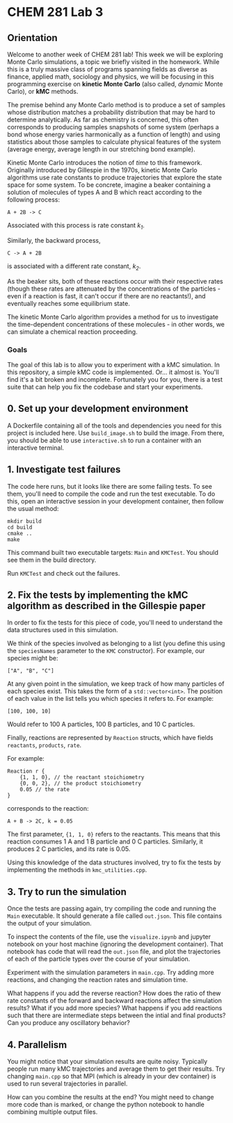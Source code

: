 # CHEM 281 Lab 3

## Orientation

Welcome to another week of CHEM 281 lab! This week we will be exploring Monte Carlo simulations, a topic we briefly visited in the homework. While this is a truly massive class of programs spanning fields as diverse as finance, applied math, sociology and physics, we will be focusing in this programming exercise on **kinetic Monte Carlo** (also called, _dynamic_ Monte Carlo), or **kMC** methods.

The premise behind any Monte Carlo method is to produce a set of samples whose distribution matches a probability distribution that may be hard to determine analytically. As far as chemistry is concerned, this often corresponds to producing samples snapshots of some system (perhaps a bond whose energy varies harmonically as a function of length) and using statistics about those samples to calculate physical features of the system (average energy, average length in our stretching bond example).

Kinetic Monte Carlo introduces the notion of _time_ to this framework. Originally introduced by Gillespie in the 1970s, kinetic Monte Carlo algorithms use rate constants to produce trajectories that explore the state space for some system. To be concrete, imagine a beaker containing a solution of molecules of types A and B which react according to the following process:

```
A + 2B -> C
```

Associated with this process is rate constant _k<sub>1</sub>_.

Similarly, the backward process,

```
C -> A + 2B
```

is associated with a different rate constant, _k<sub>2</sub>_.

As the beaker sits, both of these reactions occur with their respective rates (though these rates are attenuated by the concentrations of the particles - even if a reaction is fast, it can't occur if there are no reactants!), and eventually reaches some equilibrium state.

The kinetic Monte Carlo algorithm provides a method for us to investigate the time-dependent concentrations of these molecules - in other words, we can simulate a chemical reaction proceeding.

### Goals

The goal of this lab is to allow you to experiment with a kMC simulation. In this repository, a simple kMC code is implemented. Or... it almost is. You'll find it's a bit broken and incomplete. Fortunately you for you, there is a test suite that can help you fix the codebase and start your experiments.

## 0. Set up your development environment

A Dockerfile containing all of the tools and dependencies you need for this project is included here. Use `build_image.sh` to build the image. From there, you should be able to use `interactive.sh` to run a container with an interactive terminal.

## 1. Investigate test failures

The code here runs, but it looks like there are some failing tests. To see them, you'll need to compile the code and run the test executable. To do this, open an interactive session in your development container, then follow the usual method:

```
mkdir build
cd build
cmake ..
make
```

This command built two executable targets: `Main` and `KMCTest`. You should see them in the build directory.

Run `KMCTest` and check out the failures.

## 2. Fix the tests by implementing the kMC algorithm as described in the Gillespie paper

In order to fix the tests for this piece of code, you'll need to understand the data structures used in this simulation.

We think of the species involved as belonging to a list (you define this using the `speciesNames` parameter to the `KMC` constructor). For example, our species might be:

```
["A", "B", "C"]
```

At any given point in the simulation, we keep track of how many particles of each species exist. This takes the form of a `std::vector<int>`. The position of each value in the list tells you which species it refers to. For example:

```
[100, 100, 10]
```

Would refer to 100 A particles, 100 B particles, and 10 C particles.

Finally, reactions are represented by `Reaction` structs, which have fields `reactants`, `products`, `rate`.

For example:

```
Reaction r {
    {1, 1, 0}, // the reactant stoichiometry
    {0, 0, 2}, // the product stoichiometry
    0.05 // the rate
}
```

corresponds to the reaction:

```
A + B -> 2C, k = 0.05
```

The first parameter, `{1, 1, 0}` refers to the reactants. This means that this reaction consumes 1 A and 1 B particle and 0 C particles. Similarly, it produces 2 C particles, and its rate is 0.05.

Using this knowledge of the data structures involved, try to fix the tests by implementing the methods in `kmc_utilities.cpp`.

## 3. Try to run the simulation

Once the tests are passing again, try compiling the code and running the `Main` executable. It should generate a file called `out.json`. This file contains the output of your simulation.

To inspect the contents of the file, use the `visualize.ipynb` and jupyter notebook on your host machine (ignoring the development container). That notebook has code that will read the `out.json` file, and plot the trajectories of each of the particle types over the course of your simulation.

Experiment with the simulation parameters in `main.cpp`. Try adding more reactions, and changing the reaction rates and simulation time.

What happens if you add the reverse reaction?
How does the ratio of thew rate constants of the forward and backward reactions affect the simulation results?
What if you add more species?
What happens if you add reactions such that there are intermediate steps between the intial and final products?
Can you produce any oscillatory behavior?

## 4. Parallelism

You might notice that your simulation results are quite noisy. Typically people run many kMC trajectories and average them to get their results. Try changing `main.cpp` so that MPI (which is already in your dev container) is used to run several trajectories in parallel.

How can you combine the results at the end? You might need to change more code than is marked, or change the python notebook to handle combining multiple output files.

